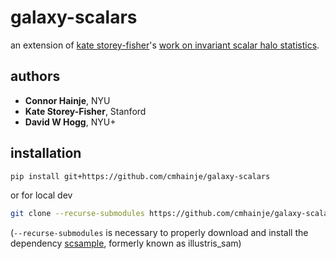 # galaxy-scalars

an extension of [kate storey-fisher](https://github.com/kstoreyf)'s [work on invariant scalar halo statistics](https://github.com/kstoreyf/equivariant-cosmology).

## authors

- **Connor Hainje**, NYU
- **Kate Storey-Fisher**, Stanford
- **David W Hogg**, NYU+

## installation

```bash
pip install git+https://github.com/cmhainje/galaxy-scalars
```

or for local dev

```bash
git clone --recurse-submodules https://github.com/cmhainje/galaxy-scalars 
```

(`--recurse-submodules` is necessary to properly download and install the dependency [scsample](https://github.com/aust427/scsample), formerly known as illustris_sam)
